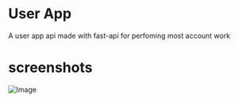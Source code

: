 # User App
A user app api made with fast-api for perfoming most account work   
  
# screenshots
   
![Image](https://raw.githubusercontent.com/lewiseman/movie-upload-django/master/static/movieapp/images/screenshots/screen-one.png)